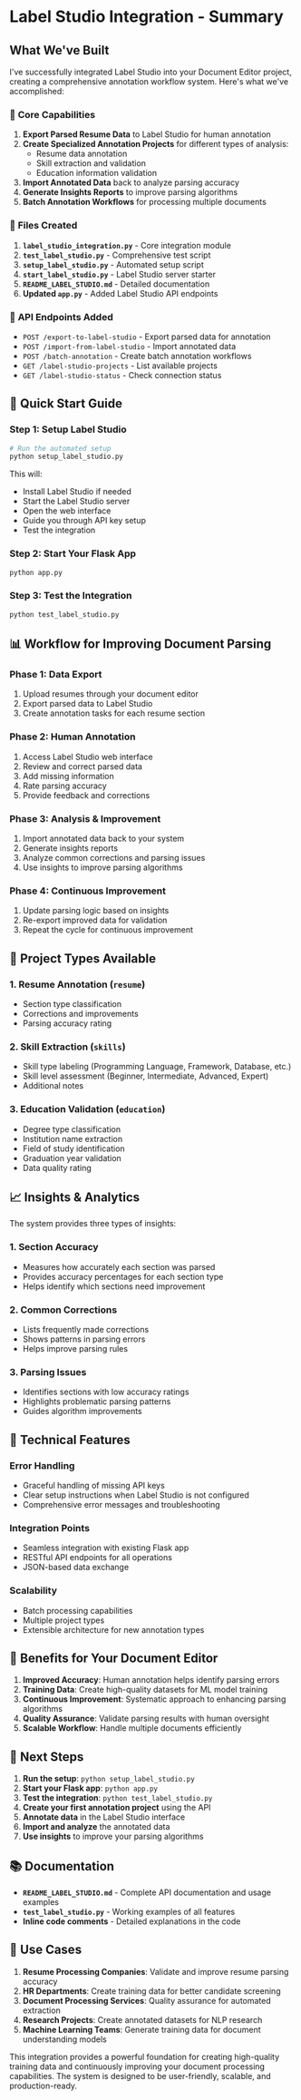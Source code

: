 # Label Studio Integration - Summary

## What We've Built

I've successfully integrated Label Studio into your Document Editor project, creating a comprehensive annotation workflow system. Here's what we've accomplished:

### 🎯 **Core Capabilities**

1. **Export Parsed Resume Data** to Label Studio for human annotation
2. **Create Specialized Annotation Projects** for different types of analysis:
   - Resume data annotation
   - Skill extraction and validation
   - Education information validation
3. **Import Annotated Data** back to analyze parsing accuracy
4. **Generate Insights Reports** to improve parsing algorithms
5. **Batch Annotation Workflows** for processing multiple documents

### 📁 **Files Created**

1. **`label_studio_integration.py`** - Core integration module
2. **`test_label_studio.py`** - Comprehensive test script
3. **`setup_label_studio.py`** - Automated setup script
4. **`start_label_studio.py`** - Label Studio server starter
5. **`README_LABEL_STUDIO.md`** - Detailed documentation
6. **Updated `app.py`** - Added Label Studio API endpoints

### 🔧 **API Endpoints Added**

- `POST /export-to-label-studio` - Export parsed data for annotation
- `POST /import-from-label-studio` - Import annotated data
- `POST /batch-annotation` - Create batch annotation workflows
- `GET /label-studio-projects` - List available projects
- `GET /label-studio-status` - Check connection status

## 🚀 **Quick Start Guide**

### Step 1: Setup Label Studio
```bash
# Run the automated setup
python setup_label_studio.py
```

This will:
- Install Label Studio if needed
- Start the Label Studio server
- Open the web interface
- Guide you through API key setup
- Test the integration

### Step 2: Start Your Flask App
```bash
python app.py
```

### Step 3: Test the Integration
```bash
python test_label_studio.py
```

## 📊 **Workflow for Improving Document Parsing**

### Phase 1: Data Export
1. Upload resumes through your document editor
2. Export parsed data to Label Studio
3. Create annotation tasks for each resume section

### Phase 2: Human Annotation
1. Access Label Studio web interface
2. Review and correct parsed data
3. Add missing information
4. Rate parsing accuracy
5. Provide feedback and corrections

### Phase 3: Analysis & Improvement
1. Import annotated data back to your system
2. Generate insights reports
3. Analyze common corrections and parsing issues
4. Use insights to improve parsing algorithms

### Phase 4: Continuous Improvement
1. Update parsing logic based on insights
2. Re-export improved data for validation
3. Repeat the cycle for continuous improvement

## 🎯 **Project Types Available**

### 1. Resume Annotation (`resume`)
- Section type classification
- Corrections and improvements
- Parsing accuracy rating

### 2. Skill Extraction (`skills`)
- Skill type labeling (Programming Language, Framework, Database, etc.)
- Skill level assessment (Beginner, Intermediate, Advanced, Expert)
- Additional notes

### 3. Education Validation (`education`)
- Degree type classification
- Institution name extraction
- Field of study identification
- Graduation year validation
- Data quality rating

## 📈 **Insights & Analytics**

The system provides three types of insights:

### 1. Section Accuracy
- Measures how accurately each section was parsed
- Provides accuracy percentages for each section type
- Helps identify which sections need improvement

### 2. Common Corrections
- Lists frequently made corrections
- Shows patterns in parsing errors
- Helps improve parsing rules

### 3. Parsing Issues
- Identifies sections with low accuracy ratings
- Highlights problematic parsing patterns
- Guides algorithm improvements

## 🔧 **Technical Features**

### Error Handling
- Graceful handling of missing API keys
- Clear setup instructions when Label Studio is not configured
- Comprehensive error messages and troubleshooting

### Integration Points
- Seamless integration with existing Flask app
- RESTful API endpoints for all operations
- JSON-based data exchange

### Scalability
- Batch processing capabilities
- Multiple project types
- Extensible architecture for new annotation types

## 🎉 **Benefits for Your Document Editor**

1. **Improved Accuracy**: Human annotation helps identify parsing errors
2. **Training Data**: Create high-quality datasets for ML model training
3. **Continuous Improvement**: Systematic approach to enhancing parsing algorithms
4. **Quality Assurance**: Validate parsing results with human oversight
5. **Scalable Workflow**: Handle multiple documents efficiently

## 🚀 **Next Steps**

1. **Run the setup**: `python setup_label_studio.py`
2. **Start your Flask app**: `python app.py`
3. **Test the integration**: `python test_label_studio.py`
4. **Create your first annotation project** using the API
5. **Annotate data** in the Label Studio interface
6. **Import and analyze** the annotated data
7. **Use insights** to improve your parsing algorithms

## 📚 **Documentation**

- **`README_LABEL_STUDIO.md`** - Complete API documentation and usage examples
- **`test_label_studio.py`** - Working examples of all features
- **Inline code comments** - Detailed explanations in the code

## 🎯 **Use Cases**

1. **Resume Processing Companies**: Validate and improve resume parsing accuracy
2. **HR Departments**: Create training data for better candidate screening
3. **Document Processing Services**: Quality assurance for automated extraction
4. **Research Projects**: Create annotated datasets for NLP research
5. **Machine Learning Teams**: Generate training data for document understanding models

This integration provides a powerful foundation for creating high-quality training data and continuously improving your document processing capabilities. The system is designed to be user-friendly, scalable, and production-ready. 